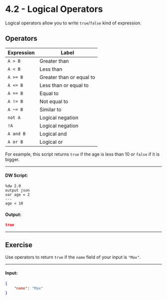 # 4.2 - Logical Operators

Logical operators allow you to write `true`/`false` kind of expression.

## Operators

| Expression  | Label  |
|------|------|
|`A > B`| Greater than |
|`A < B`|Less than|
|`A >= B`|Greater than or equal to|
|`A <= B`|Less than or equal to|
|`A == B`|Equal to|
|`A != B`|Not equal to|
|`A ~= B`|Similar to|
|`not A`|Logical negation|
|`!A`|Logical negation|
|`A and B`|Logical and|
|`A or B`|Logical or|

For example, this script returns `true` if the age is less than 10 or `false` if it is bigger.

---
#### DW Script:
```dw
%dw 2.0
output json
var age = 2
---
age < 10
```
#### Output:
```json
true
```
---

## Exercise

Use operators to return `true` if the `name` field of your input is `"Max"`.

---
#### Input:
```json
{
    "name": "Max"
}
```
